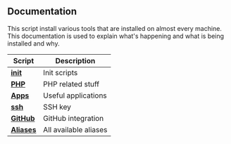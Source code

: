 Documentation
-------------

This script install various tools that are installed on almost
every machine. This documentation is used to explain what's
happening and what is being installed and why.

Script                      | Description           |
----------------------------|-----------------------|
**[init](init.md)**         | Init scripts          |
**[PHP](php.md)**           | PHP related stuff     |
**[Apps](apps.md)**         | Useful applications   |
**[ssh](ssh.md)**           | SSH key               |
**[GitHub](github.md)**     | GitHub integration    |
**[Aliases](aliases.md)**   | All available aliases |
